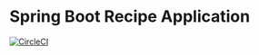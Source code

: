 # Spring Boot Recipe Application

[![CircleCI](https://circleci.com/gh/JopeAlgorta/spring5-recipe-app/tree/main.svg?style=svg)](https://circleci.com/gh/JopeAlgorta/spring5-recipe-app/tree/main)
